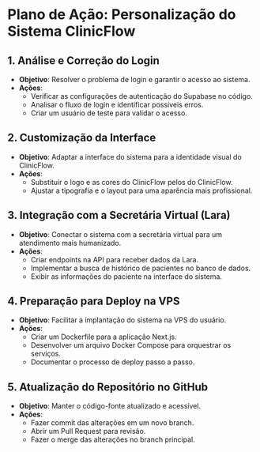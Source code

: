 # Plano de Ação: Personalização do Sistema ClinicFlow

## 1. Análise e Correção do Login

- **Objetivo**: Resolver o problema de login e garantir o acesso ao sistema.
- **Ações**:
  - Verificar as configurações de autenticação do Supabase no código.
  - Analisar o fluxo de login e identificar possíveis erros.
  - Criar um usuário de teste para validar o acesso.

## 2. Customização da Interface

- **Objetivo**: Adaptar a interface do sistema para a identidade visual do ClinicFlow.
- **Ações**:
  - Substituir o logo e as cores do ClinicFlow pelos do ClinicFlow.
  - Ajustar a tipografia e o layout para uma aparência mais profissional.

## 3. Integração com a Secretária Virtual (Lara)

- **Objetivo**: Conectar o sistema com a secretária virtual para um atendimento mais humanizado.
- **Ações**:
  - Criar endpoints na API para receber dados da Lara.
  - Implementar a busca de histórico de pacientes no banco de dados.
  - Exibir as informações do paciente na interface do sistema.

## 4. Preparação para Deploy na VPS

- **Objetivo**: Facilitar a implantação do sistema na VPS do usuário.
- **Ações**:
  - Criar um Dockerfile para a aplicação Next.js.
  - Desenvolver um arquivo Docker Compose para orquestrar os serviços.
  - Documentar o processo de deploy passo a passo.

## 5. Atualização do Repositório no GitHub

- **Objetivo**: Manter o código-fonte atualizado e acessível.
- **Ações**:
  - Fazer commit das alterações em um novo branch.
  - Abrir um Pull Request para revisão.
  - Fazer o merge das alterações no branch principal.

